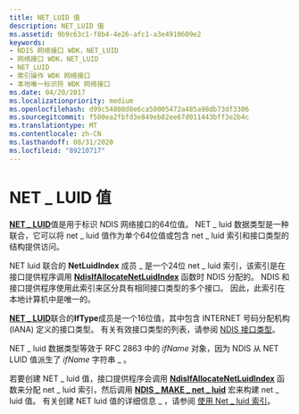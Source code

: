 ```yaml
---
title: NET_LUID 值
description: NET_LUID 值
ms.assetid: 9b9c63c1-f8b4-4e26-afc1-a3e4910609e2
keywords:
- NDIS 网络接口 WDK，NET_LUID
- 网络接口 WDK，NET_LUID
- NET_LUID
- 索引操作 WDK 网络接口
- 本地唯一标识符 WDK 网络接口
ms.date: 04/20/2017
ms.localizationpriority: medium
ms.openlocfilehash: d99c54808d8e6ca50005472a485a98db73df3306
ms.sourcegitcommit: f500ea2fbfd3e849eb82ee67d011443bff3e2b4c
ms.translationtype: MT
ms.contentlocale: zh-CN
ms.lasthandoff: 08/31/2020
ms.locfileid: "89210717"
---
```

# <a name="net_luid-value"></a>NET \_ LUID 值





[**NET \_ LUID**](/windows/desktop/api/ifdef/ns-ifdef-net_luid_lh)值是用于标识 NDIS 网络接口的64位值。 NET \_ luid 数据类型是一种联合，它可以将 net \_ luid 值作为单个64位值或包含 net \_ luid 索引和接口类型的结构提供访问。

NET luid 联合的 **NetLuidIndex** 成员 \_ 是一个24位 net \_ luid 索引，该索引是在接口提供程序调用 [**NdisIfAllocateNetLuidIndex**](/windows-hardware/drivers/ddi/ndis/nf-ndis-ndisifallocatenetluidindex) 函数时 NDIS 分配的。 NDIS 和接口提供程序使用此索引来区分具有相同接口类型的多个接口。 因此，此索引在本地计算机中是唯一的。

[**NET \_ LUID**](/windows/desktop/api/ifdef/ns-ifdef-net_luid_lh)联合的**IfType**成员是一个16位值，其中包含 INTERNET 号码分配机构 (IANA) 定义的接口类型。 有关有效接口类型的列表，请参阅 [NDIS 接口类型](./ndis-interface-types.md)。

NET \_ luid 数据类型等效于 RFC 2863 中的 *ifName* 对象，因为 NDIS 从 NET LUID 值派生了 *ifName* 字符串 \_ 。

若要创建 NET \_ luid 值，接口提供程序会调用 [**NdisIfAllocateNetLuidIndex**](/windows-hardware/drivers/ddi/ndis/nf-ndis-ndisifallocatenetluidindex) 函数来分配 net \_ luid 索引，然后调用 [**NDIS \_ MAKE \_ net \_ luid**](/windows-hardware/drivers/ddi/ntddndis/nf-ntddndis-ndis_make_net_luid) 宏来构建 net \_ luid 值。 有关创建 NET luid 值的详细信息 \_ ，请参阅 [使用 Net \_ luid 索引](using-a-net-luid-index.md)。

 

